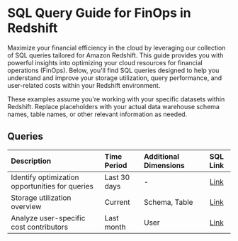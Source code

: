 # SQL Query Guide for FinOps in Redshift

Maximize your financial efficiency in the cloud by leveraging our collection of SQL queries tailored for Amazon Redshift. This guide provides you with powerful insights into optimizing your cloud resources for financial operations (FinOps). Below, you'll find SQL queries designed to help you understand and improve your storage utilization, query performance, and user-related costs within your Redshift environment.

These examples assume you're working with your specific datasets within Redshift. Replace placeholders with your actual data warehouse schema names, table names, or other relevant information as needed.

## Queries

| Description                                     | Time Period   | Additional Dimensions  |                  SQL Link                   |
|:------------------------------------------------|:--------------|:-----------------------|:-------------------------------------------:|
| Identify optimization opportunities for queries | Last 30 days  | -                      | [Link](sql/query_optimization_targets.sql)  |
| Storage utilization overview                    | Current       | Schema, Table          |   [Link](sql/storage_usage_overview.sql)    |
| Analyze user-specific cost contributors         | Last month    | User                   |     [Link](sql/user_cost_analysis.sql)      |

